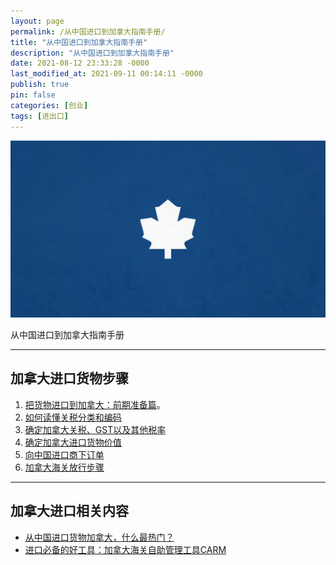 ```yaml
---
layout: page
permalink: /从中国进口到加拿大指南手册/
title: "从中国进口到加拿大指南手册"
description: "从中国进口到加拿大指南手册"
date: 2021-08-12 23:33:28 -0000
last_modified_at: 2021-09-11 00:14:11 -0000
publish: true
pin: false
categories: [创业]
tags: [进出口]
---
```

![](/assets/wp-content/uploads/2021/08/tpSm3Wm.jpg)

从中国进口到加拿大指南手册

* * *

## 加拿大进口货物步骤

  1. [把货物进口到加拿大：前期准备篇](https://aswebuild.com/business/2021/07/26/%e6%80%8e%e4%b9%88%e6%8a%8a%e8%b4%a7%e7%89%a9%e8%bf%9b%e5%8f%a3%e5%88%b0%e5%8a%a0%e6%8b%bf%e5%a4%a7%ef%bc%9a%e5%89%8d%e6%9c%9f%e5%87%86%e5%a4%87%e7%af%87/)。
  2. [如何读懂关税分类和编码](https://aswebuild.com/business/2021/07/27/%e6%80%8e%e4%b9%88%e6%8a%8a%e8%b4%a7%e7%89%a9%e8%bf%9b%e5%8f%a3%e5%88%b0%e5%8a%a0%e6%8b%bf%e5%a4%a7%ef%bc%9a%e5%85%b3%e7%a8%8e%e5%88%86%e7%b1%bb%e7%af%87/)
  3. [确定加拿大关税、GST以及其他税率](https://aswebuild.com/business/2021/08/09/%e6%80%8e%e4%b9%88%e6%8a%8a%e8%b4%a7%e7%89%a9%e8%bf%9b%e5%8f%a3%e5%88%b0%e5%8a%a0%e6%8b%bf%e5%a4%a7%ef%bc%9a%e7%a1%ae%e5%ae%9a%e5%85%b3%e7%a8%8e%e5%92%8c%e5%90%84%e7%a7%8d%e5%85%b6%e4%bb%96%e7%a8%8e/)
  4. [确定加拿大进口货物价值](https://aswebuild.com/business/2021/08/10/%e6%80%8e%e4%b9%88%e6%8a%8a%e8%b4%a7%e7%89%a9%e8%bf%9b%e5%8f%a3%e5%88%b0%e5%8a%a0%e6%8b%bf%e5%a4%a7%ef%bc%9a%e7%a1%ae%e5%ae%9a%e8%bf%9b%e5%8f%a3%e8%b4%a7%e7%89%a9%e4%bb%b7%e5%80%bc/)
  5. [向中国进口商下订单](https://aswebuild.com/business/2021/08/11/%e6%80%8e%e4%b9%88%e6%8a%8a%e8%b4%a7%e7%89%a9%e8%bf%9b%e5%8f%a3%e5%88%b0%e5%8a%a0%e6%8b%bf%e5%a4%a7%ef%bc%9a%e5%90%91%e8%bf%9b%e5%8f%a3%e5%95%86%e4%b8%8b%e8%ae%a2%e5%8d%95/)
  6. [加拿大海关放行步骤](https://aswebuild.com/business/2021/08/12/%e6%80%8e%e4%b9%88%e6%8a%8a%e8%b4%a7%e7%89%a9%e8%bf%9b%e5%8f%a3%e5%88%b0%e5%8a%a0%e6%8b%bf%e5%a4%a7%ef%bc%9a%e6%b5%b7%e5%85%b3%e6%94%be%e8%a1%8c%e8%bf%9b%e5%8f%a3/)

* * *

## 加拿大进口相关内容

* [从中国进口货物加拿大，什么最热门？](https://aswebuild.com/business/2021/07/05/%e4%bb%8e%e4%b8%ad%e5%9b%bd%e8%bf%9b%e5%8f%a3%e8%b4%a7%e7%89%a9%e5%8a%a0%e6%8b%bf%e5%a4%a7%ef%bc%8c%e4%bb%80%e4%b9%88%e6%9c%80%e7%83%ad%e9%97%a8%ef%bc%9f/)
* [进口必备的好工具：加拿大海关自助管理工具CARM](https://aswebuild.com/business/2021/08/19/%e8%bf%9b%e5%8f%a3%e5%bf%85%e5%a4%87%e7%9a%84%e5%a5%bd%e5%b7%a5%e5%85%b7%ef%bc%9a%e5%8a%a0%e6%8b%bf%e5%a4%a7%e6%b5%b7%e5%85%b3%e8%87%aa%e5%8a%a9%e7%ae%a1%e7%90%86%e5%b7%a5%e5%85%b7carm/)
